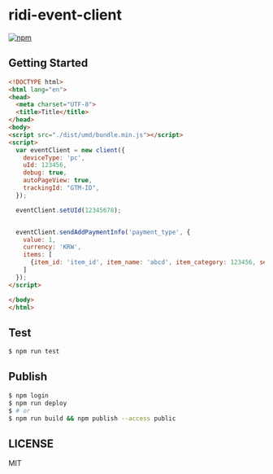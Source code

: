 # ridi-event-client

[![npm](https://img.shields.io/npm/v/@ridi/event-client.svg)](https://www.npmjs.com/package/@ridi/event-client)

## Getting Started

```html
<!DOCTYPE html>
<html lang="en">
<head>
  <meta charset="UTF-8">
  <title>Title</title>
</head>
<body>
<script src="./dist/umd/bundle.min.js"></script>
<script>
  var eventClient = new client({
    deviceType: 'pc',
    uId: 123456,
    debug: true,
    autoPageView: true,
    trackingId: "GTM-ID",
  });

  eventClient.setUId(12345678);


  eventClient.sendAddPaymentInfo('payment_type', {
    value: 1,
    currency: 'KRW',
    items: [
      {item_id: 'item_id', item_name: 'abcd', item_category: 123456, service_type: 'ridibooks'}
    ]
  });
</script>

</body>
</html>
```

## Test

```bash
$ npm run test
```

## Publish

```bash
$ npm login
$ npm run deploy
$ # or
$ npm run build && npm publish --access public
```

## LICENSE

MIT
